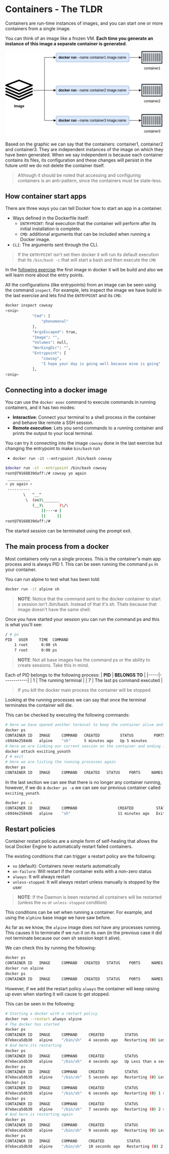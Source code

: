 


# Containers - The TLDR

Containers are run-time instances of images, and you can start one or more containers from a single image.

You can think of an image like a frozen VM. __Each time you generate an instance of this image a separate container is generated__.

![image](./static/0_introduction/image_equal_container.png)

Based on the graphic we can say that the containers: container1, container2 and container3. They are independent instances of the image on which they have been generated. When we say independent is because each container contains its files, its configuration and these changes will persist in the future until we do not delete the container itself.

> Although it should be noted that accessing and configuring containers is an anti-pattern, since the containers must be state-less.

## How container start apps

There are three ways you can tell Docker how to start an app in a container.

- Ways defined in the Dockerfile itself:
    - `ENTRYPOINT`: final execution that the container will perform after its initial installation is complete.
    - `CMD`: additional arguments that can be included when running a Docker image.
- `CLI`: The arguments sent through the CLI.

> If the `ENTRYPOINT` isn't set then docker it will run its default execution that its `/bin/bash -c` that will start a bash and then execute the `CMD`

In the [following exercise](../exercises/0-the-first-image/README.md) the first image in docker it will be build and also we will learn more about the entry points.

All the configurations (like entrypoints) from an image can be seen using the command `inspect`. For example, lets inspect the image we have build in the last exercise and lets find the `ENTRYPOINT` and its `CMD`.

```bash
docker inspect cowsay                                                                                            ──(Sun,Mar16)─┘
<snip>
            "Cmd": [
                "phenomenal"
            ],
            "ArgsEscaped": true,
            "Image": "",
            "Volumes": null,
            "WorkingDir": "",
            "Entrypoint": [
                "cowsay",
                "I hope your day is going well because mine is going"
            ],
<snip>
```

## Connecting into a docker image

You can use the `docker exec` command to execute commands in running containers, and it has two modes:
- __Interactive__: Connect your terminal to a shell process in the container and behave like remote a SSH session.
- __Remote execution__: Lets you send commands to a running container and prints the output to your local terminal.

You can try it connecting into the image `cowsay` done in the last exercise but changing the entrypoint to make `bin/bash` run

- `docker run -it --entrypoint /bin/bash cowsay`

```bash
$docker run -it --entrypoint /bin/bash cowsay
root@79168839daff:/# cowsay yo again
 __________
< yo again >
 ----------
        \   ^__^
         \  (oo)\_______
            (__)\       )\/\
                ||----w |
                ||     ||
root@79168839daff:/# 
```

The started session can be terminated using the prompt exit.

## The main process from a docker

Most containers only run a single process. This is the container's main app process and is always PID 1. This can be seen running the command `ps` in your container.

You can run alpine to test what has been told:
```bash
docker run -it alpine sh
```

> __NOTE__: Notice that the command sent to the docker container to start a session isn't /bin/bash. Instead of that it's sh. Thats because that image doesn't have the same shell.

Once you have started your session you can run the command ps and this is what you'll see:
```bash
/ # ps
PID   USER     TIME  COMMAND
    1 root      0:00 sh
    7 root      0:00 ps
```

> __NOTE__: Not all base images has the command ps or the ability to create sessions. Take this in mind.

Each of PID belongs to the following process:
| __PID__ | __BELONGS TO__ |
|-----|------------|
| 1   | The running terminal |
| 7   | The last ps command executed |

> If you kill the docker main process the container will be stopped

Looking at the running processes we can say that once the terminal terminates the container will die.

This can be checked by executing the following commands:
```bash
# Here we have opened another terminal to keep the container alive and listing the running containers.
docker ps
CONTAINER ID   IMAGE     COMMAND   CREATED         STATUS         PORTS     NAMES
c69d4e2584d6   alpine    "sh"      5 minutes ago   Up 5 minutes             exciting_yonath
# Here we are linking our current session on the container and ending it.
docker attach exciting_yonath
/ # exit
# Here we are listing the running processes again
docker ps
CONTAINER ID   IMAGE     COMMAND   CREATED   STATUS    PORTS     NAMES
```

In the last section we can see that there is no longer any container running, however, if we do a `docker ps -a` we can see our previous container called `exciting_yonath`.
```bash
docker ps -a
CONTAINER ID   IMAGE     COMMAND                  CREATED          STATUS                        PORTS     NAMES
c69d4e2584d6   alpine    "sh"                     11 minutes ago   Exited (0) 4 minutes ago                exciting_yonath
```

## Restart policies

Container restart policies are a simple form of self-healing that allows the local Docker Engine to automatically restart failed containers.

The existing conditions that can trigger a restart policy are the following:
- `no` (default): Containers never restarts automatically
- `on-failure`: Will restart if the container exits with a non-zero status
- `always`: It will always restart
- `unless-stopped`: It will always restart unless manually is stopped by the user

> __NOTE__: If the Daemon is been restarted all containers will be restarted (unless the `no` or `unless-stopped` condition)

This conditions can be set when running a container. For example, and using the `alphine` base image we have saw before.

As far as we know, the `alpine` image does not have any processes running. This causes it to terminate if we run it on its own (in the previous case it did not terminate because our own sh session kept it alive).

We can check this by running the following:
```bash
docker ps
CONTAINER ID   IMAGE     COMMAND   CREATED   STATUS    PORTS     NAMES
docker run alpine
docker ps
CONTAINER ID   IMAGE     COMMAND   CREATED   STATUS    PORTS     NAMES
```

However, if we add the restart policy `always` the container will keep raising up even when starting it will cause to get stopped.

This can be seen in the following:
```bash
# Starting a docker with a restart policy
docker run --restart always alpine
# The docker has started
docker ps
CONTAINER ID   IMAGE     COMMAND     CREATED         STATUS                                  PORTS     NAMES
07ebeca5db30   alpine    "/bin/sh"   4 seconds ago   Restarting (0) Less than a second ago             cool_satoshi
# And here its restarting
docker ps
CONTAINER ID   IMAGE     COMMAND     CREATED         STATUS                  PORTS     NAMES
07ebeca5db30   alpine    "/bin/sh"   4 seconds ago   Up Less than a second             cool_satoshi
docker ps
CONTAINER ID   IMAGE     COMMAND     CREATED         STATUS                                  PORTS     NAMES
07ebeca5db30   alpine    "/bin/sh"   5 seconds ago   Restarting (0) Less than a second ago             cool_satoshi
docker ps
CONTAINER ID   IMAGE     COMMAND     CREATED         STATUS                        PORTS     NAMES
07ebeca5db30   alpine    "/bin/sh"   6 seconds ago   Restarting (0) 1 second ago             cool_satoshi
docker ps
CONTAINER ID   IMAGE     COMMAND     CREATED         STATUS                         PORTS     NAMES
07ebeca5db30   alpine    "/bin/sh"   7 seconds ago   Restarting (0) 2 seconds ago             cool_satoshi
# And here is restarting again
docker ps
CONTAINER ID   IMAGE     COMMAND     CREATED         STATUS                                  PORTS     NAMES
07ebeca5db30   alpine    "/bin/sh"   9 seconds ago   Restarting (0) Less than a second ago             cool_satoshi
docker ps
CONTAINER ID   IMAGE     COMMAND     CREATED          STATUS                         PORTS     NAMES
07ebeca5db30   alpine    "/bin/sh"   10 seconds ago   Restarting (0) 2 seconds ago             cool_satoshi
```



